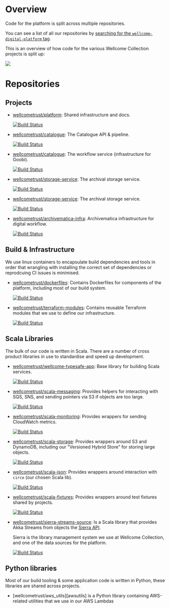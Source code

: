 # Overview

Code for the platform is split across multiple repositories.

You can see a list of all our repositories by [searching for the `wellcome-digital-platform` tag](https://github.com/search?type=Repositories&q=org%3Awellcometrust%20topic%3Awellcome-digital-platform).

This is an overview of how code for the various Wellcome Collection projects is split up:

![](weco_overview.png)

# Repositories

## Projects

*   [wellcometrust/platform](https://github.com/wellcometrust/platform): Shared infrastructure and docs.

    [![Build Status](https://travis-ci.org/wellcometrust/platform.svg?branch=master)](https://travis-ci.org/wellcometrust/platform)

*   [wellcometrust/catalogue](https://github.com/wellcometrust/catalogue): The Catalogue API & pipeline.

    [![Build Status](https://travis-ci.org/wellcometrust/catalogue.svg?branch=master)](https://travis-ci.org/wellcometrust/catalogue)

*   [wellcometrust/catalogue](https://github.com/wellcometrust/catalogue): The workflow service (infrastructure for Goobi).

    [![Build Status](https://travis-ci.org/wellcometrust/workflow.svg?branch=master)](https://travis-ci.org/wellcometrust/workflow)

*   [wellcometrust/storage-service](https://github.com/wellcometrust/storage-service): The archival storage service.

    [![Build Status](https://travis-ci.org/wellcometrust/storage-service.svg?branch=master)](https://travis-ci.org/wellcometrust/storage-service)

*   [wellcometrust/storage-service](https://github.com/wellcometrust/storage-service): The archival storage service.

    [![Build Status](https://travis-ci.org/wellcometrust/storage-service.svg?branch=master)](https://travis-ci.org/wellcometrust/storage-service)

*   [wellcometrust/archivematica-infra](https://github.com/wellcometrust/archivematica-infra): Archivematica infrastructure for digital workflow.

    [![Build Status](https://travis-ci.org/wellcometrust/archivematica-infra.svg?branch=master)](https://travis-ci.org/wellcometrust/archivematica-infra)

## Build & Infrastructure

We use linux containers to encapsulate build dependencies and tools in order that wrangling with installing the correct set of dependencies or reprodcuing CI issues is minimised.

*   [wellcometrust/dockerfiles](https://github.com/wellcometrust/dockerfiles): Contains Dockerfiles for components of the platform, including most of our build system.

    [![Build Status](https://travis-ci.org/wellcometrust/dockerfiles.svg?branch=master)](https://travis-ci.org/wellcometrust/dockerfiles)

*   [wellcometrust/terraform-modules](https://github.com/wellcometrust/terraform-modules): Contains reusable Terraform modules that we use to define our infrastructure.

    [![Build Status](https://travis-ci.org/wellcometrust/terraform-modules.svg?branch=master)](https://travis-ci.org/wellcometrust/terraform-modules)

## Scala Libraries

The bulk of our code is written in Scala. There are a number of cross product libraries in use to standardise and speed up development.

*   [wellcometrust/wellcome-typesafe-app](https://github.com/wellcometrust/wellcome-typesafe-app): Base library for building Scala services.

    [![Build Status](https://travis-ci.org/wellcometrust/wellcome-typesafe-app.svg?branch=master)](https://travis-ci.org/wellcometrust/wellcome-typesafe-app)

*   [wellcometrust/scala-messaging](https://github.com/wellcometrust/scala-messaging): Provides helpers for interacting with SQS, SNS, and sending pointers via S3 if objects are too large.

    [![Build Status](https://travis-ci.org/wellcometrust/scala-messaging.svg?branch=master)](https://travis-ci.org/wellcometrust/scala-messaging)

*   [wellcometrust/scala-monitoring](https://github.com/wellcometrust/scala-monitoring): Provides wrappers for sending CloudWatch metrics.

    [![Build Status](https://travis-ci.org/wellcometrust/scala-monitoring.svg?branch=master)](https://travis-ci.org/wellcometrust/scala-monitoring)

*   [wellcometrust/scala-storage](https://github.com/wellcometrust/scala-storage): Provides wrappers around S3 and DynamoDB, including our "Versioned Hybrid Store" for storing large objects.

    [![Build Status](https://travis-ci.org/wellcometrust/scala-storage.svg?branch=master)](https://travis-ci.org/wellcometrust/scala-storage)

*   [wellcometrust/scala-json](https://github.com/wellcometrust/scala-json): Provides wrappers around interaction with `circe` (our chosen Scala lib).

    [![Build Status](https://travis-ci.org/wellcometrust/scala-json.svg?branch=master)](https://travis-ci.org/wellcometrust/scala-json)

*   [wellcometrust/scala-fixtures](https://github.com/wellcometrust/scala-fixtures): Provides wrappers around test fixtures shared by projects.

    [![Build Status](https://travis-ci.org/wellcometrust/scala-fixtures.svg?branch=master)](https://travis-ci.org/wellcometrust/scala-fixtures)

*   [wellcometrust/sierra-streams-source](https://github.com/wellcometrust/sierra-streams-source): Is a Scala library that provides Akka Streams from objects the [Sierra API](https://techdocs.iii.com/sierraapi/Content/titlePage.htm).

    Sierra is the library management system we use at Wellcome Collection, and one of the data sources for the platform.

    [![Build Status](https://travis-ci.org/wellcometrust/sierra-streams-source.svg?branch=master)](https://travis-ci.org/wellcometrust/sierra-streams-source)

## Python libraries

Most of our build tooling & some application code is written in Python, these libraries are shared across projects.

*   [wellcometrust/aws_utils][awsutils] is a Python library containing AWS-related utilities that we use in our AWS Lambdas